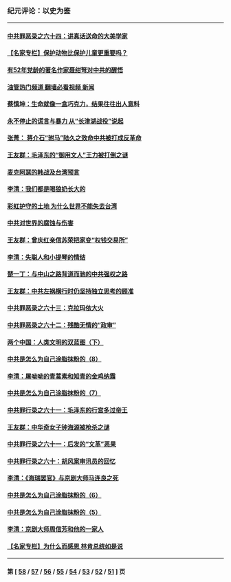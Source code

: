 ### 纪元评论：以史为鉴
---
#### [中共罪恶录之六十四：讲真话送命的大美学家](../../pages/nsc1028/n13512932.md?01200330) 
#### [【名家专栏】保护动物比保护儿童更重要吗？](../../pages/nsc1028/n13506846.md?01200330) 
#### [有52年党龄的著名作家聂绀弩对中共的醒悟](../../pages/nsc1028/n13508154.md?01200330) 
#### [油管热门频道 翻墙必看视频 新闻](ok?01200330)
#### [蔡慎坤：生命就像一盒巧克力，结果往往出人意料](../../pages/nsc1028/n13497991.md?01200330) 
#### [永不停止的谎言与暴力 从“长津湖战役”说起](../../pages/nsc1028/n13494094.md?01200330) 
#### [张菁： 蒋介石“驸马”陆久之效命中共被打成反革命](../../pages/nsc1028/n13495439.md?01200330) 
#### [王友群：毛泽东的“御用文人”王力被打倒之谜](../../pages/nsc1028/n13493098.md?01200330) 
#### [麦克阿瑟的韩战及台湾预言](../../pages/nsc1028/n13479197.md?01200330) 
#### [李清：我们都是喝狼奶长大的](../../pages/nsc1028/n13471478.md?01200330) 
#### [彩虹护守的土地 为什么世界不能失去台湾](../../pages/nsc1028/n13476849.md?01200330) 
#### [中共对世界的腐蚀与伤害](../../pages/nsc1028/n13463833.md?01200330) 
#### [王友群：曾庆红亲信苏荣把家变“权钱交易所”](../../pages/nsc1028/n13463003.md?01200330) 
#### [李清：失聪人和小提琴的情结](../../pages/nsc1028/n13459280.md?01200330) 
#### [楚一丁：与中山之路背道而驰的中共强权之路](../../pages/nsc1028/n13437270.md?01200330) 
#### [王友群：中共左祸横行时仍坚持独立思考的顾准](../../pages/nsc1028/n13444722.md?01200330) 
#### [中共罪恶录之六十三：克拉玛依大火](../../pages/nsc1028/n13443384.md?01200330) 
#### [中共罪恶录之六十二：残酷无情的“政审”](../../pages/nsc1028/n13435894.md?01200330) 
#### [两个中国：人类文明的双蓝图（下）](../../pages/nsc1028/n13423132.md?01200330) 
#### [中共是怎么为自己涂脂抹粉的（8）](../../pages/nsc1028/n13432247.md?01200330) 
#### [李清：屠呦呦的青蒿素和知青的金鸡纳霜](../../pages/nsc1028/n13426884.md?01200330) 
#### [中共是怎么为自己涂脂抹粉的（7）](../../pages/nsc1028/n13431085.md?01200330) 
#### [中共罪行录之六十一：毛泽东的行宫多过帝王](../../pages/nsc1028/n13430849.md?01200330) 
#### [王友群：中华奇女子钟海源被枪杀之谜](../../pages/nsc1028/n13430555.md?01200330) 
#### [中共罪行录之六十一：后发的“文革”恶果](../../pages/nsc1028/n13426672.md?01200330) 
#### [中共罪行录之六十：胡风案审讯员的回忆](../../pages/nsc1028/n13423954.md?01200330) 
#### [李清：《海瑞罢官》与京剧大师马连良之死](../../pages/nsc1028/n13412316.md?01200330) 
#### [中共是怎么为自己涂脂抹粉的（6）](../../pages/nsc1028/n13412021.md?01200330) 
#### [中共是怎么为自己涂脂抹粉的（5）](../../pages/nsc1028/n13405477.md?01200330) 
#### [李清：京剧大师周信芳和他的一家人](../../pages/nsc1028/n13391411.md?01200330) 
#### [【名家专栏】为什么而感恩 林肯总统如是说](../../pages/nsc1028/n13402501.md?01200330) 

---
#### 第 [ [58](./58.md?01200330) / [57](./57.md?01200330) / [56](./56.md?01200330) / [55](./55.md?01200330) / [54](./54.md?01200330) / [53](./53.md?01200330) / [52](./52.md?01200330) / [51](./51.md?01200330) ] 页
